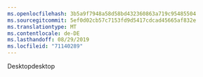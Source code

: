 ```yaml
---
ms.openlocfilehash: 3b5a9f7948a58d58bd432360863a719c95485504
ms.sourcegitcommit: 5ef0d02cb57c7153fd9d5417cdcad45665af832e
ms.translationtype: MT
ms.contentlocale: de-DE
ms.lasthandoff: 08/29/2019
ms.locfileid: "71140289"
---
```

<span data-ttu-id="6f1d8-101">Desktop</span><span class="sxs-lookup"><span data-stu-id="6f1d8-101">desktop</span></span>